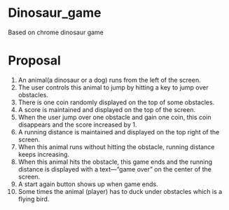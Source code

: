 # Dinosaur_game
Based on chrome dinosaur game


# Proposal
1. An animal(a dinosaur or a dog) runs from the left of the screen.
2. The user controls this animal to jump by hitting a key to jump over obstacles. 
3. There is one coin randomly displayed on the top of some obstacles. 
4. A score is maintained and displayed on the top of the screen.
5. When the user jump over one obstacle and gain one coin, this coin disappears and the score increased by 1.
6. A running distance is maintained and displayed on the top right of the screen.
7. When this animal runs without hitting the obstacle, running distance keeps increasing.
8. When this animal hits the obstacle, this game ends and the running distance is displayed with a text—“game over” on the center of the screen.
9. A start again button shows up when game ends.
10. Some times the animal (player) has to duck under obstacles which is a flying bird.
